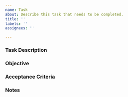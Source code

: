 ```yaml
---
name: Task
about: Describe this task that needs to be completed.
title: ''
labels: ''
assignees: ''

---
```


### Task Description

### Objective

### Acceptance Criteria

### Notes
